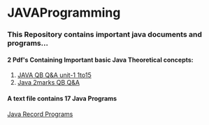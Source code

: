 # JAVAProgramming

### This Repository contains important java documents and programs...

#### 2 Pdf's Containing Important basic Java Theoretical concepts:
1. [JAVA QB Q&A unit-1 1to15](https://github.com/yagneswar17/JAVAProgramming/blob/main/JAVA%20QB%20Q%26A%20unit-1%201to15.pdf)
2. [Java 2marks QB Q&A](https://github.com/yagneswar17/JAVAProgramming/blob/main/Java%202marks%20QB%20Q%26A.pdf)

#### A text file contains 17 Java Programs

[Java Record Programs](https://github.com/yagneswar17/JAVAProgramming/blob/main/Java%20Record%20Programs.txt)
